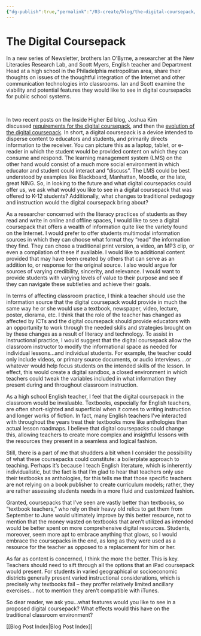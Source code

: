 ```yaml
---
{"dg-publish":true,"permalink":"/03-create/blog/the-digital-coursepack/","title":"The Digital Coursepack"}
---
```


# The Digital Coursepack

In a new series of Newsletter, brothers Ian O’Byrne, a researcher at the New Literacies Research Lab, and Scott Myers, English teacher and Department Head at a high school in the Philadelphia metropolitan area, share their thoughts on issues of the thoughtful integration of the Internet and other communication technologies into classrooms. Ian and Scott examine the viability and potential features they would like to see in digital coursepacks for public school systems.

 

In two recent posts on the Inside Higher Ed blog, Joshua Kim discussed [requirements for the digital coursepack](http://www.insidehighered.com/blogs/technology_and_learning/5_requirements_for_digital_coursepack_providers "http://www.insidehighered.com/blogs/technology_and_learning/5_requirements_for_digital_coursepack_providers"), and then the [evolution of the digital coursepack](http://www.insidehighered.com/blogs/technology_and_learning/the_evolution_of_the_digital_coursepack "http://www.insidehighered.com/blogs/technology_and_learning/the_evolution_of_the_digital_coursepack"). In short, a digital coursepack is a device intended to disperse content to educators and students, and primarily directs information to the receiver. You can picture this as a laptop, tablet, or e-reader in which the student would be provided content on which they can consume and respond. The learning management system (LMS) on the other hand would consist of a much more social environment in which educator and student could interact and “discuss”. The LMS could be best understood by examples like Blackboard, Manhattan, Moodle, or the late, great NING. So, in looking to the future and what digital coursepacks could offer us, we ask what would you like to see in a digital coursepack that was offered to K-12 students? Additionally, what changes to traditional pedagogy and instruction would the digital coursepack bring about?

As a researcher concerned with the literacy practices of students as they read and write in online and offline spaces, I would like to see a digital coursepack that offers a wealth of information quite like the variety found on the Internet. I would prefer to offer students multimodal information sources in which they can choose what format they “read” the information they find. They can chose a traditional print version, a video, an MP3 clip, or even a compilation of these if available. I would like to additional content provided that may have been created by others that can serve as an addition to, or response for the original source. I also would argue for sources of varying credibility, sincerity, and relevance. I would want to provide students with varying levels of value to their purpose and see if they can navigate these subtleties and achieve their goals.

In terms of affecting classroom practice, I think a teacher should use the information source that the digital coursepack would provide in much the same way he or she would use a textbook, newspaper, video, lecture, poster, diorama, etc. I think that the role of the teacher has changed as affected by ICTs and the digital coursepack should provide educators with an opportunity to work through the needed skills and strategies brought on by these changes as a result of literacy and technology. To assist in instructional practice, I would suggest that the digital coursepack allow the classroom instructor to modify the informational space as needed for individual lessons...and individual students. For example, the teacher could only include videos, or primary source documents, or audio interviews....or whatever would help focus students on the intended skills of the lesson. In effect, this would create a digital sandbox, a closed environment in which teachers could tweak the variables included in what information they present during and throughout classroom instruction.

As a high school English teacher, I feel that the digital coursepack in the classroom would be invaluable. Textbooks, especially for English teachers, are often short-sighted and superficial when it comes to writing instruction and longer works of fiction. In fact, many English teachers I’ve interacted with throughout the years treat their textbooks more like anthologies than actual lesson roadmaps. I believe that digital coursepacks could change this, allowing teachers to create more complex and insightful lessons with the resources they present in a seamless and logical fashion.

Still, there is a part of me that shudders a bit when I consider the possibility of what these coursepacks could constitute: a boilerplate approach to teaching. Perhaps it’s because I teach English literature, which is inherently individualistic, but the fact is that I’m glad to hear that teachers only use their textbooks as anthologies, for this tells me that those specific teachers are not relying on a book publisher to create curriculum models; rather, they are rather assessing students needs in a more fluid and customized fashion.

Granted, coursepacks that I’ve seen are vastly better than textbooks, so “textbook teachers,” who rely on their heavy old relics to get them from September to June would ultimately improve by this better resource, not to mention that the money wasted on textbooks that aren’t utilized as intended would be better spent on more comprehensive digital resources. Students, moreover, seem more apt to embrace anything that glows, so I would embrace the coursepacks in the end, as long as they were used as a resource for the teacher as opposed to a replacement for him or her.

As far as content is concerned, I think the more the better. This is key. Teachers should need to sift through all the options that an iPad coursepack would present. For students in varied geographical or socioeconomic districts generally present varied instructional considerations, which is precisely why textbooks fail – they proffer relatively limited ancillary exercises… not to mention they aren’t compatible with iTunes.

So dear reader, we ask you...what features would you like to see in a proposed digital coursepack? What effects would this have on the traditional classroom environment?

[[Blog Post Index\|Blog Post Index]]